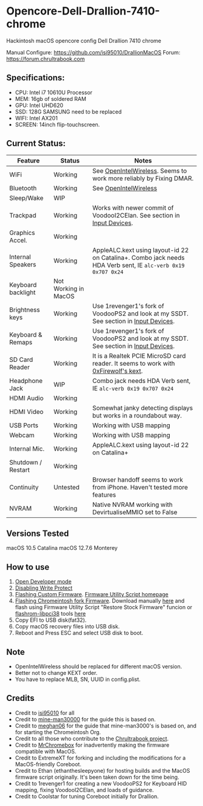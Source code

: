 # Opencore-Dell-Drallion-7410-chrome
Hackintosh macOS opencore config Dell Drallion 7410 chrome

Manual Configure: https://github.com/isi95010/DrallionMacOS
Forum: https://forum.chrultrabook.com

## Specifications:

- CPU: Intel i7 10610U Processor
- MEM: 16gb of soldered RAM
- GPU: Intel UHD620
- SSD: 128G SAMSUNG need to be replaced
- WIFI: Intel AX201
- SCREEN: 14inch flip-touchscreen. 

## Current Status:

| **Feature**        | **Status**           | **Notes**                                                                                     |
|--------------------|----------------------|-----------------------------------------------------------------------------------------------|
| WiFi               | Working              | See [OpenIntelWireless](https://openintelwireless.github.io). Seems to work more reliably by Fixing DMAR.                            |
| Bluetooth          | Working              | See [OpenIntelWireless](https://openintelwireless.github.io)                                                                         |
| Sleep/Wake         | WIP              |                    |
| Trackpad           | Working              | Works with newer commit of VoodooI2CElan. See section in [Input Devices](#input-devices).                       | 
| Graphics Accel.    | Working              |                                                                                               |
| Internal Speakers  | Working              | AppleALC.kext using layout-id 22 on Catalina+. Combo jack needs HDA Verb sent, IE `alc-verb 0x19 0x707 0x24`                            |
| Keyboard backlight | Not Working in MacOS |                                                                                               |
| Brightness keys | Working | Use 1revenger1's fork of VoodooPS2 and look at my SSDT. See section in [Input Devices](#input-devices). |
| Keyboard & Remaps  | Working              | Use 1revenger1's fork of VoodooPS2 and look at my SSDT. See section in [Input Devices](#input-devices).                                   |
| SD Card Reader     | Working              | It is a Realtek PCIE MicroSD card reader. It seems to work with [0xFirewolf's kext](https://github.com/0xFireWolf/RealtekCardReader).             |
| Headphone Jack     | WIP                  | Combo jack needs HDA Verb sent, IE `alc-verb 0x19 0x707 0x24`                                                             |
| HDMI Audio         | Working              |                                                                                               |
| HDMI Video         | Working              | Somewhat janky detecting displays but works in a roundabout way.                              |
| USB Ports          | Working              | Working with USB mapping                                                                      |
| Webcam             | Working              | Working with USB mapping                                                                      |
| Internal Mic.      | Working              | AppleALC.kext using layout-id 22 on Catalina+                                                             |
| Shutdown / Restart | Working              |                                                                                               |    
| Continuity         | Untested             | Browser handoff seems to work from iPhone. Haven't tested more features                                                       |    
| NVRAM              | Working              | Native NVRAM working with DevirtualiseMMIO set to False                                       |
                                                                          
## Versions Tested
macOS 10.5 Catalina
macOS 12.7.6 Monterey 

## How to use
1. [Open Developer mode](https://docs.chrultrabook.com/docs/firmware/developer-mode.html)
2. [Disabling Write Protect](https://docs.chrultrabook.com/docs/firmware/write-protect.html#disabling-write-protect)
3. [Flashing Custom Firmware](https://docs.chrultrabook.com/docs/firmware/flashing-firmware.html). [Firmware Utility Script homepage](https://docs.mrchromebox.tech/docs/fwscript.html)
4. [Flashing Chromeintosh fork Firmware](https://github.com/Chromeintosh/coreboot). Download manually [here](https://ethanthesleepy.one/public/mac_build/coreboot_edk2-drallion-mrchromebox_20240714_macos.rom) and flash using Firmware Utility Script "Restore Stock Firmware" funcion or [flashrom-libpci38](https://ethanthesleepy.one/public/chrultrabook/utils/) tools [here](https://docs.chrultrabook.com/docs/firmware/manually-flashing.html)
5. Copy EFI to USB disk(fat32).
6. Copy macOS recovery files into USB disk.
7. Reboot and Press ESC and select USB disk to boot.

## Note
* OpenIntelWireless should be replaced for different macOS version.
* Better not to change KEXT order.
* You have to replace MLB, SN, UUID in config.plist.

## Credits
* Credit to [isi95010](https://github.com/isi95010/DrallionMacOS/) for all
* Credit to [mine-man30000](https://github.com/mine-man3000/macOS-Dragonair) for the guide this is based on.
* Credit to [meghan06](https://github.com/meghan06/) for the guide that mine-man3000's is based on, and for starting the Chromeintosh Org.
* Credit to all those who contribute to the [Chrultrabook project](https://docs.chrultrabook.com).
* Credit to [MrChromebox](https://github.com/MrChromebox?tab=repositories) for inadvertently making the firmware compatible with MacOS. 
* Credit to ExtremeXT for forking and including the modifications for a MacOS-friendly Coreboot.
* Credit to Ethan (ethanthesleepyone) for hosting builds and the MacOS firmware script originally. It's been taken down for the time being. 
* Credit to 1revenger1 for creating a new VoodooPS2 for Keyboard HID mapping, fixing VoodooI2CElan, and loads of guidance. 
* Credit to Coolstar for tuning Coreboot initially for Drallion. 


